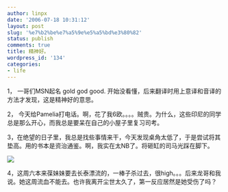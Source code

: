 ```yaml
---
author: linpx
date: '2006-07-18 10:31:12'
layout: post
slug: '%e7%b2%be%e7%a5%9e%e5%a5%bd%e3%80%82'
status: publish
comments: true
title: 精神好。
wordpress_id: '134'
categories:
- life
---
```


1， 一哥们MSN起名 gold god good. 开始没看懂，后来翻译时用上意译和音译的方法才发现，这是精神好的意思。

  
2， 今天给Pamelia打电话。啊，花了我6欧。。。。贼贵。为什么，这些印尼的同学总是那么开心，而我总是要呆在自己的小屋子里复习司考。

  
3，在绝望的日子里，我总是找些事情来干，今天发现桌角太低了，于是尝试将其垫高。用的书本是资治通鉴。啊，我实在太NB了。将砸缸的司马光踩在脚下。

  

![](http://static.flickr.com/67/193211015_b47ff7175e.jpg?v=0)

  
  
4，这周六本来葆妹妹要去长泰漂流的，一棒子杀过去，很high。。。后来龙哥和我说。她这周流血不能去。也许我离开尘世太久了，第一反应居然是她受伤了吗？


